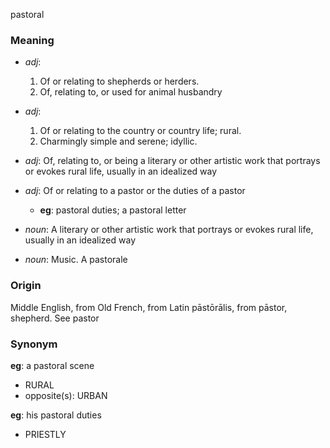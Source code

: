 pastoral
### Meaning
+ _adj_:
   1. Of or relating to shepherds or herders.
   2. Of, relating to, or used for animal husbandry
+ _adj_:
   1. Of or relating to the country or country life; rural.
   2. Charmingly simple and serene; idyllic.
+ _adj_: Of, relating to, or being a literary or other artistic work that portrays or evokes rural life, usually in an idealized way
+ _adj_: Of or relating to a pastor or the duties of a pastor
    + __eg__: pastoral duties; a pastoral letter

+ _noun_: A literary or other artistic work that portrays or evokes rural life, usually in an idealized way
+ _noun_: Music. A pastorale

### Origin

Middle English, from Old French, from Latin pāstōrālis, from pāstor, shepherd. See pastor

### Synonym

__eg__: a pastoral scene

+ RURAL
+ opposite(s): URBAN

__eg__: his pastoral duties

+ PRIESTLY


